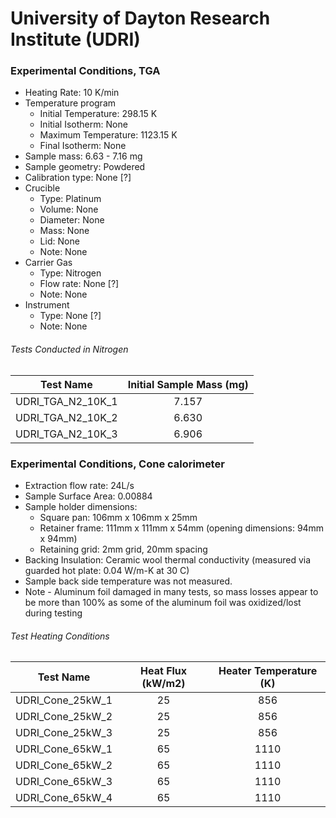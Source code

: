 # University of Dayton Research Institute (UDRI)

### Experimental Conditions, TGA

* Heating Rate: 10 K/min
* Temperature program
  - Initial Temperature: 298.15 K
  - Initial Isotherm: None  
  - Maximum Temperature: 1123.15 K
  - Final Isotherm: None
* Sample mass: 6.63 - 7.16 mg
* Sample geometry: Powdered
* Calibration type: None [?]
* Crucible
  - Type: Platinum
  - Volume: None
  - Diameter: None
  - Mass: None
  - Lid: None
  - Note: None
* Carrier Gas
  - Type: Nitrogen
  - Flow rate: None [?]
  - Note: None
* Instrument
  - Type: None [?]
  - Note: None

###### Tests Conducted in Nitrogen

|Test Name | Initial Sample Mass (mg)|  
|----------|:------:|  
|UDRI\_TGA\_N2\_10K\_1 | 7.157|  
|UDRI\_TGA\_N2\_10K\_2 | 6.630|  
|UDRI\_TGA\_N2\_10K\_3 | 6.906|  



### Experimental Conditions, Cone calorimeter
* Extraction flow rate: 24L/s
* Sample Surface Area: 0.00884
* Sample holder dimensions:
    - Square pan: 106mm x 106mm x 25mm
    - Retainer frame: 111mm x 111mm x 54mm (opening dimensions: 94mm x 94mm)
    - Retaining grid: 2mm grid, 20mm spacing
* Backing Insulation: Ceramic wool thermal conductivity (measured via guarded hot plate:  0.04 W/m-K at  30 C)
* Sample back side temperature was not measured.
* Note - Aluminum foil damaged in many tests, so mass losses appear to be more than 100% as some of the aluminum foil was oxidized/lost during testing



###### Test Heating Conditions  
|Test Name | Heat Flux (kW/m2)| Heater Temperature (K)
|----------|:------:| :---: |
|UDRI\_Cone\_25kW\_1 | 25| 856  
|UDRI\_Cone\_25kW\_2 | 25| 856  
|UDRI\_Cone\_25kW\_3 | 25| 856  
|UDRI\_Cone\_65kW\_1 | 65| 1110  
|UDRI\_Cone\_65kW\_2 | 65| 1110
|UDRI\_Cone\_65kW\_3 | 65| 1110  
|UDRI\_Cone\_65kW\_4 | 65| 1110
